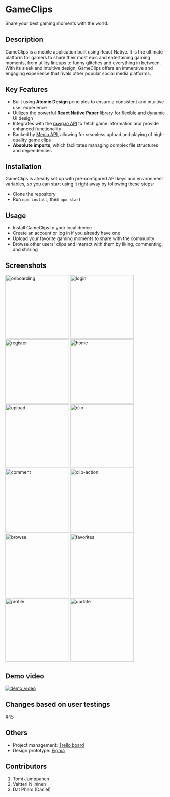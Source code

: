 
# GameClips
Share your best gaming moments with the world.

## Description
GameClips is a mobile application built using React Native. It is the ultimate platform for gamers to share their most epic and entertaining gaming moments, from utility lineups to funny glitches and everything in between. With its sleek and intuitive design, GameClips offers an immersive and engaging experience that rivals other popular social media platforms.

## Key Features

- Built using **Atomic Design** principles to ensure a consistent and intuitive user experience
- Utilizes the powerful **React Native Paper** library for flexible and dynamic UI design
- Integrates with the [rawg.io API](https://api.rawg.io/docs/) to fetch game information and provide enhanced functionality
- Backed by [Media API](https://media.mw.metropolia.fi/wbma/docs/), allowing for seamless upload and playing of high-quality game clips
- **Absolute imports**, which facilitates managing complex file structures and dependencies

## Installation
GameClips is already set up with pre-configured API keys and environment variables, so you can start using it right away by following these steps:
- Clone the repository
- Run `npm install`, then `npm start`

## Usage
- Install GameClips to your local device
- Create an account or log in if you already have one
- Upload your favorite gaming moments to share with the community
- Browse other users' clips and interact with them by liking, commenting, and sharing

## Screenshots
<div>
<img src="./assets/screenshots/onboarding.png" alt="onboarding" width="200"/>
<img src="./assets/screenshots/login.png" alt="login" width="200"/>
<img src="./assets/screenshots/register.png" alt="register" width="200"/>
<img src="./assets/screenshots/home.png" alt="home" width="200"/>
<img src="./assets/screenshots/upload.png" alt="upload" width="200"/>
<img src="./assets/screenshots/clip.png" alt="clip" width="200"/>
<img src="./assets/screenshots/comment.png" alt="comment" width="200"/>
<img src="./assets/screenshots/clip-action.png" alt="clip-action" width="200"/>
<img src="./assets/screenshots/browse.png" alt="browse" width="200"/>
<img src="./assets/screenshots/favorites.png" alt="favorites" width="200"/>
<img src="./assets/screenshots/profile.png" alt="profile" width="200"/>
<img src="./assets/screenshots/update.png" alt="update" width="200"/>
</div>

## Demo video
[![demo_video](https://img.youtube.com/vi/mGbsy2Y-akQ/0.jpg)](https://www.youtube.com/watch?v=mGbsy2Y-akQ)

## Changes based on user testings
#45

## Others
- Project management: [Trello board](https://trello.com/b/D8L11f8Q/web-based-mobile-project)
- Design prototype: [Figma](https://www.figma.com/file/S84gPK5QA63M2jY0y1CaWi/GameClips-mobile-app?node-id=0%3A1&t=sR3d69R6rhajfWmK-0)

## Contributors
1. Tomi Jumppanen
2. Valtteri Niininen
3. Dat Pham (Daniel)
